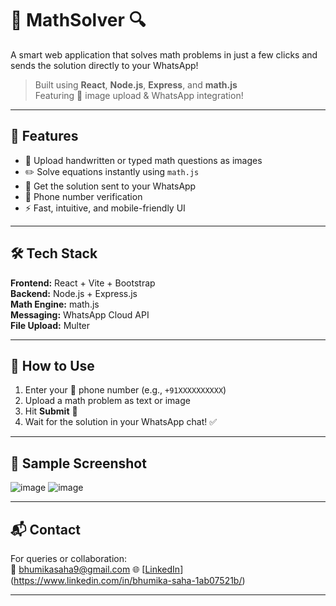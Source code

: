 
# 📐 MathSolver 🔍

A smart web application that solves math problems in just a few clicks and sends the solution directly to your WhatsApp!

> Built using **React**, **Node.js**, **Express**, and **math.js**  
> Featuring 📸 image upload & WhatsApp integration!

---

## 🚀 Features

- 📸 Upload handwritten or typed math questions as images  
- ✏️ Solve equations instantly using `math.js`  
- 📱 Get the solution sent to your WhatsApp  
- 🔐 Phone number verification  
- ⚡ Fast, intuitive, and mobile-friendly UI

---

## 🛠️ Tech Stack

**Frontend:** React + Vite + Bootstrap  
**Backend:** Node.js + Express.js  
**Math Engine:** math.js  
**Messaging:** WhatsApp Cloud API  
**File Upload:** Multer

---

## 🧪 How to Use

1. Enter your 📱 phone number (e.g., `+91XXXXXXXXXX`)
2. Upload a math problem as text or image
3. Hit **Submit** 📨
4. Wait for the solution in your WhatsApp chat! ✅

---

## 📸 Sample Screenshot

![image](https://github.com/user-attachments/assets/b8843418-433f-4b57-8970-8cc6637b0d46)
![image](https://github.com/user-attachments/assets/1207e0e3-50db-4b8b-99a0-8dd407712ee6)




---

## 📬 Contact

For queries or collaboration:  
📧 bhumikasaha9@gmail.com
🌐 [[LinkedIn](https://linkedin.com/in/your-profile)](https://www.linkedin.com/in/bhumika-saha-1ab07521b/)

---

